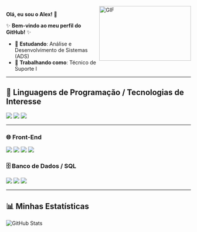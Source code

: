 <img align="right" alt="GIF" height="150" width="250" src="https://media1.giphy.com/media/v1.Y2lkPTc5MGI3NjExdGlta2FuMmg0dGV1dDV1ZG5kcWQ5aTlkbXhlaTZ3bTBid3h3dDZ5ciZlcD12MV9pbnRlcm5hbF9naWZfYnlfaWQmY3Q9Zw/ZVik7pBtu9dNS/giphy.gif">

**Olá, eu sou o Alex!** 👋  

✨ **Bem-vindo ao meu perfil do GitHub!** ✨  

- 🚀 **Estudando**: Análise e Desenvolvimento de Sistemas (ADS)  
- 💼 **Trabalhando como**: Técnico de Suporte I  


---
## 🚀 Linguagens de Programação / Tecnologias de Interesse  

<p>
    <img src="https://img.shields.io/badge/Python-3776AB?style=for-the-badge&logo=python&logoColor=white"/>
    <img src="https://img.shields.io/badge/C%23-239120?style=for-the-badge&logo=csharp&logoColor=white"/>
    <img src="https://img.shields.io/badge/Java-ED8B00?style=for-the-badge&logo=java&logoColor=white"/>
</p>

---
### 🌐 Front-End  
<p>
  <img src="https://img.shields.io/badge/HTML5-E34F26?style=for-the-badge&logo=html5&logoColor=white"/>
  <img src="https://img.shields.io/badge/CSS3-1572B6?style=for-the-badge&logo=css3&logoColor=white"/>
  <img src="https://img.shields.io/badge/JavaScript-F7DF1E?style=for-the-badge&logo=javascript&logoColor=black"/>
  <img src="https://img.shields.io/badge/React-20232A?style=for-the-badge&logo=react&logoColor=61DAFB"/>
</p>

### 🗄️ Banco de Dados / SQL  
<p>
  <img src="https://img.shields.io/badge/MySQL-4479A1?style=for-the-badge&logo=mysql&logoColor=white"/>
  <img src="https://img.shields.io/badge/PostgreSQL-336791?style=for-the-badge&logo=postgresql&logoColor=white"/>
  <img src="https://img.shields.io/badge/SQLite-003B57?style=for-the-badge&logo=sqlite&logoColor=white"/>
</p>

---

## 📊 Minhas Estatísticas  

![GitHub Stats](https://github-readme-stats.vercel.app/api?username=McsAlex&show_icons=true&theme=dark)
